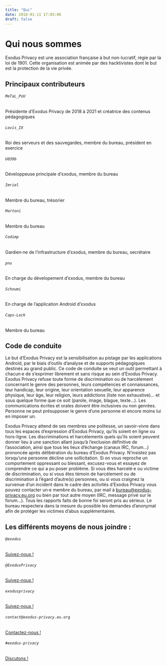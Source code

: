 ```yaml
---
title: "Qui"
date: 2018-01-11 17:03:06
draft: false
---
```


# Qui nous sommes

Exodus Privacy est une association française à but non-lucratif, régie par la loi de 1901. Cette organisation est animée par des hacktivistes dont le but est la protection de la vie privée.

## Principaux contributeurs

<div class="row justify-content-md-center">
    <div class="col-md-3 mt-3 text-center">
        <i class="far fa-3x fa-user mt-2 ml-auto mr-auto text-primary"></i>
        <div class="card-body">
            <h6 class="card-title"><code>MeTaL_PoU</code></h6>
            <a href="https://mastodon.opportunis.me/@MeTaL_PoU"><i class="fab fa-2x fa-mastodon"></i></a>
            <a href="https://twitter.com/metal_pou"><i class="fab fa-2x fa-twitter"></i></a>
            <p class="small">Présidente d’Exodus Privacy de 2018 à 2021 et créatrice des contenus pédagogiques</p>
        </div>
    </div>
    <div class="col-md-3 mt-3 text-center">
        <i class="far fa-3x fa-user mt-2 ml-auto mr-auto text-primary"></i>
        <div class="card-body">
            <h6 class="card-title"><code>Lovis_IX</code></h6>
            <a href="https://pleroma.foucry.net/users/Jacques"><i class="fab fa-2x fa-mastodon"></i></a>
            <a href="https://github.com/jfoucry"><i class="fab fa-github fa-2x"></i></a>
            <p class="small">Roi des serveurs et des sauvegardes, membre du bureau, président en exercice</p>
        </div>
    </div>
    <div class="col-md-3 mt-3 text-center">
        <i class="far fa-3x fa-user mt-2 ml-auto mr-auto text-primary"></i>
        <div class="card-body">
            <h6 class="card-title"><code>U039b</code></h6>
            <a href="https://mastodon.social/@U039b"><i class="fab fa-2x fa-mastodon"></i></a>
            <a href="https://twitter.com/U039b"><i class="fab fa-2x fa-twitter"></i></a>
            <a href="https://github.com/U039b"><i class="fab fa-github fa-2x"></i></a>
            <p class="small">Développeuse principale d’εxodus, membre du bureau</p>
        </div>
    </div>
    <div class="col-md-3 mt-3 text-center">
        <i class="far fa-3x fa-user mt-2 ml-auto mr-auto text-primary"></i>
        <div class="card-body">
            <h6 class="card-title"><code>Imriel</code></h6>
            <a href="https://tech.lgbt/@imriel"><i class="fab fa-2x fa-mastodon"></i></a>
            <a href="https://github.com/imrhiel"><i class="fab fa-github fa-2x"></i></a>
            <p class="small">Membre du bureau, trésorier</p>
        </div>
    </div>
    <div class="col-md-3 mt-3 text-center">
        <i class="far fa-3x fa-user mt-2 ml-auto mr-auto text-primary"></i>
        <div class="card-body">
            <h6 class="card-title"><code>Martoni</code></h6>
            <a href="https://mamot.fr/@martoni"><i class="fab fa-2x fa-mastodon"></i></a>
            <a href="https://github.com/martoni35"><i class="fab fa-github fa-2x"></i></a>
            <p class="small">Membre du bureau</p>
        </div>
    </div>
    <div class="col-md-3 mt-3 text-center">
        <i class="far fa-3x fa-user mt-2 ml-auto mr-auto text-primary"></i>
        <div class="card-body">
            <h6 class="card-title"><code>Codimp</code></h6>
            <a href="https://mastodon.social/@codeurimpulsif"><i class="fab fa-2x fa-mastodon"></i></a>
            <a href="https://twitter.com/codeurimpulsif"><i class="fab fa-2x fa-twitter"></i></a>
            <a href="https://github.com/codeurimpulsif"><i class="fab fa-github fa-2x"></i></a>
            <p class="small">Gardien·ne de l’infrastructure d’εxodus, membre du bureau, secrétaire</p>
        </div>
    </div>
    <div class="col-md-3 mt-3 text-center">
        <i class="far fa-3x fa-user mt-2 ml-auto mr-auto text-primary"></i>
        <div class="card-body">
            <h6 class="card-title"><code>pnu</code></h6>
            <a href="https://twitter.com/simon_pnu"><i class="fab fa-2x fa-twitter"></i></a>
            <a href="https://github.com/pnu-s"><i class="fab fa-github fa-2x"></i></a>
            <p class="small">En charge du dévelopement d’εxodus, membre du bureau</p>
        </div>
    </div>
    <div class="col-md-3 mt-3 text-center">
        <i class="far fa-3x fa-user mt-2 ml-auto mr-auto text-primary"></i>
        <div class="card-body">
            <h6 class="card-title"><code>Schoumi</code></h6>
            <a href="https://twitter.com/schoumi"><i class="fab fa-2x fa-twitter"></i></a>
            <a href="https://github.com/Schoumi"><i class="fab fa-github fa-2x"></i></a>
            <p class="small">En charge de l’application Android d’εxodus</p>
        </div>
    </div>
    <div class="col-md-3 mt-3 text-center">
        <i class="far fa-3x fa-user mt-2 ml-auto mr-auto text-primary"></i>
        <div class="card-body">
            <h6 class="card-title"><code>Caps-Lock</code></h6>
            <p class="small">Membre du bureau</p>
        </div>
    </div>
</div>

## Code de conduite

Le but d’Exodus Privacy est la sensibilisation au pistage par les applications Android, par le biais d’outils d’analyse et de supports pédagogiques destinés au grand public. Ce code de conduite se veut un outil permettant à chacun·e de s’exprimer librement et sans risque au sein d’Exodus Privacy.
Exodus Privacy refuse toute forme de discrimination ou de harcèlement concernant le genre des personnes, leurs compétences et connaissances, leur handicap, leur origine, leur orientation sexuelle, leur apparence physique, leur âge, leur religion, leurs addictions (liste non exhaustive)… et sous quelque forme que ce soit (parole, image, blague, texte…). Les communications écrites et orales doivent être inclusives ou non genrées. Personne ne peut présupposer le genre d’une personne et encore moins lui en imposer un.

Exodus Privacy attend de ses membres une politesse, un savoir-vivre dans tous les espaces d’expression d’Exodus Privacy, qu’ils soient en ligne ou hors-ligne. Les discriminations et harcèlements quels qu’ils soient peuvent donner lieu à une sanction allant jusqu’à l’exclusion définitive de l’association, ainsi que tous les lieux d’échange (canaux IRC, forum…) prononcée après délibération du bureau d’Exodus Privacy.
N’insistez pas lorsqu’une personne décline une sollicitation. Si on vous reproche un comportement oppressant ou blessant, excusez-vous et essayez de comprendre ce qui a pu poser problème.
Si vous êtes harcelé·e ou victime de discrimination, ou si vous êtes témoin de harcèlement ou de discrimination à l’égard d’autre(s) personnes, ou si vous craignez la survenue d’un incident dans le cadre des activités d’Exodus Privacy vous pouvez contacter un·e membre du bureau, par mail à <bureau@exodus-privacy.eu.org> ou bien par tout autre moyen (IRC, message privé sur le forum…).
Tous les rapports faits de bonne foi seront pris au sérieux. Le bureau respectera dans la mesure du possible les demandes d’anonymat afin de protéger les victimes d’abus supplémentaires.

## Les différents moyens de nous joindre :

<div class="row">
    <div class="col-md-4 text-center">
        <i class="fab fa-3x fa-mastodon mt-2 ml-auto mr-auto text-primary"></i>
        <div class="card-body">
            <h6 class="card-title"><code>@exodus</code></h6>
            <a href="https://framapiaf.org/@exodus" class="btn btn-sm btn-primary">Suivez-nous !</a>
        </div>
    </div>
    <div class="col-md-4 text-center">
        <i class="fab fa-3x fa-twitter mt-2 ml-auto mr-auto text-primary"></i>
        <div class="card-body">
            <h6 class="card-title"><code>@ExodusPrivacy</code></h6>
            <a href="https://twitter.com/ExodusPrivacy" class="btn btn-sm btn-primary">Suivez-nous !</a>
        </div>
    </div>
    <div class="col-md-4 text-center">
        <i class="fab fa-3x fa-facebook-square mt-2 ml-auto mr-auto text-primary"></i>
        <div class="card-body">
            <h6 class="card-title"><code>exodusprivacy</code></h6>
            <a href="https://facebook.com/exodusprivacy" class="btn btn-sm btn-primary">Suivez-nous !</a>
        </div>
    </div>
</div>

<div class="row justify-content-md-center">
    <div class="col-md-5 text-center">
        <i class="fa fa-3x fa-envelope mt-2 ml-auto mr-auto text-primary"></i>
        <div class="card-body">
            <h6 class="card-title"><code>contact@exodus-privacy.eu.org</code></h6>
            <a href="mailto:contact@exodus-privacy.eu.org" class="btn btn-sm btn-primary">Contactez-nous !</a>
        </div>
    </div>
    <div class="col-md-5 text-center">
        <i class="fa fa-3x fa-comments mt-2 ml-auto mr-auto text-primary"></i>
        <div class="card-body">
            <h6 class="card-title"><code>#exodus-privacy</code></h6>
            <a href="https://matrix.to/#/#exodus-privacy:matrix.org" class="btn btn-sm btn-primary">Discutons !</a>
        </div>
    </div>
</div>
